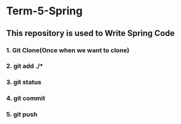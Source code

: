 # Term-5-Spring
## This repository is used to Write Spring Code

### 1. Git Clone(Once when we want to clone)
### 2. git add ./*
### 3. git status
### 4. git commit
### 5. git push
